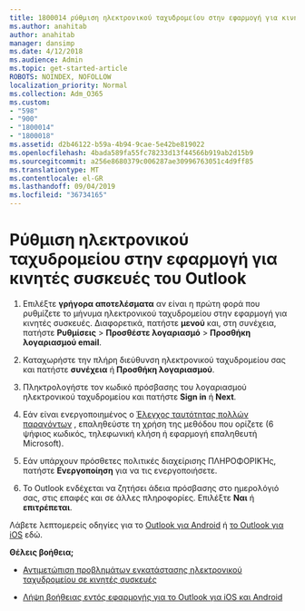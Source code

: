```yaml
---
title: 1800014 ρύθμιση ηλεκτρονικού ταχυδρομείου στην εφαρμογή για κινητές συσκευές του Outlook
ms.author: anahitab
author: anahitab
manager: dansimp
ms.date: 4/12/2018
ms.audience: Admin
ms.topic: get-started-article
ROBOTS: NOINDEX, NOFOLLOW
localization_priority: Normal
ms.collection: Adm_O365
ms.custom:
- "598"
- "900"
- "1800014"
- "1800018"
ms.assetid: d2b46122-b59a-4b94-9cae-5e42be819022
ms.openlocfilehash: 4bada589fa55fc78233d13f44566b919ab2d15b9
ms.sourcegitcommit: a256e8680379c006287ae30996763051c4d9ff85
ms.translationtype: MT
ms.contentlocale: el-GR
ms.lasthandoff: 09/04/2019
ms.locfileid: "36734165"
---
```

# <a name="set-up-email-in-the-outlook-mobile-app"></a>Ρύθμιση ηλεκτρονικού ταχυδρομείου στην εφαρμογή για κινητές συσκευές του Outlook

1. Επιλέξτε **γρήγορα αποτελέσματα** αν είναι η πρώτη φορά που ρυθμίζετε το μήνυμα ηλεκτρονικού ταχυδρομείου στην εφαρμογή για κινητές συσκευές. Διαφορετικά, πατήστε **μενού** και, στη συνέχεια, πατήστε **Ρυθμίσεις** \> **Προσθέστε λογαριασμό** \> **Προσθήκη λογαριασμού email**.

2. Καταχωρήστε την πλήρη διεύθυνση ηλεκτρονικού ταχυδρομείου σας και πατήστε **συνέχεια** ή **Προσθήκη λογαριασμού**.

3. Πληκτρολογήστε τον κωδικό πρόσβασης του λογαριασμού ηλεκτρονικού ταχυδρομείου και πατήστε **Sign in** ή **Next**.

4. Εάν είναι ενεργοποιημένος ο [Έλεγχος ταυτότητας πολλών παραγόντων](https://docs.microsoft.com/office365/admin/security-and-compliance/set-up-multi-factor-authentication) , επαληθεύστε τη χρήση της μεθόδου που ορίζετε (6 ψήφιος κωδικός, τηλεφωνική κλήση ή εφαρμογή επαληθευτή Microsoft).

5. Εάν υπάρχουν πρόσθετες πολιτικές διαχείρισης ΠΛΗΡΟΦΟΡΙΚΉς, πατήστε **Ενεργοποίηση** για να τις ενεργοποιήσετε.

6. Το Outlook ενδέχεται να ζητήσει άδεια πρόσβασης στο ημερολόγιό σας, στις επαφές και σε άλλες πληροφορίες. Επιλέξτε **Ναι** ή **επιτρέπεται**.

Λάβετε λεπτομερείς οδηγίες για το [Outlook για Android](https://support.office.com/article/886db551-8dfa-4fd5-b835-f8e532091872.aspx) ή [το Outlook για iOS](https://support.office.com/article/b2de2161-cc1d-49ef-9ef9-81acd1c8e234.aspx) εδώ.
  
 **Θέλεις βοήθεια;**
  
- [Αντιμετώπιση προβλημάτων εγκατάστασης ηλεκτρονικού ταχυδρομείου σε κινητές συσκευές](https://support.office.com/article/a264ef01-9c88-48fb-9285-7017e4f31f02.aspx)

- [Λήψη βοήθειας εντός εφαρμογής για το Outlook για iOS και Android](https://support.office.com/article/218a22d1-9fa5-4889-b689-de1c63493243.aspx#ID0EAABAAA=Contact_Support)

